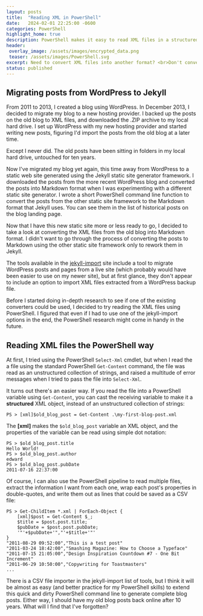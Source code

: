 ```yaml
---
layout: posts
title:  "Reading XML in PowerShell"
date:   2024-02-01 22:25:00 -0600
categories: PowerShell
highlight_home: true
description: PowerShell makes it easy to read XML files in a structured way
header:
 overlay_image: /assets/images/encrypted_data.png
 teaser: /assets/images/PowerShell.svg
excerpt: Need to convert XML files into another format? <br>Don't convert - read the properties directly using PowerShell
status: published
---
```

## Migrating posts from WordPress to Jekyll
From 2011 to 2013, I created a blog using WordPress. In December 2013, I decided to migrate my blog to a new hosting provider. I backed up the posts on the old blog to XML files, and downloaded the .ZIP archive to my local hard drive. I set up WordPress with my new hosting provider and started writing new posts, figuring I'd import the posts from the old blog at a later time.  

Except I never did. The old posts have been sitting in folders in my local hard drive, untouched for ten years.

Now I've migrated my blog yet again, this time away from WordPress to a static web site generated using the Jekyll static site generator framework. I downloaded the posts from the more recent WordPress blog and converted the posts into Markdown format when I was experimenting with a different static site generator. I wrote a short PowerShell command line function to convert the posts from the other static site framework to the Markdown format that Jekyll uses. You can see them in the list of historical posts on the blog landing page.

Now that I have this new static site more or less ready to go, I decided to take a look at converting the XML files from the old blog into Markdown format. I didn't want to go through the process of converting the posts to Markdown using the other static site framework only to rework them in Jekyll. 

The tools available in the [jekyll-import](https://import.jekyllrb.com/docs/home/) site include a tool to migrate WordPress posts and pages from a live site (which probably would have been easier to use on my newer site), but at first glance, they don't appear to include an option to import XML files extracted from a WordPress backup file.

Before I started doing in-depth research to see if one of the existing converters could be used, I decided to try reading the XML files using PowerShell. I figured that even if I had to use one of the jekyll-import options in the end, the PowerShell research might come in handy in the future.

## Reading XML files the PowerShell way
At first, I tried using the PowerShell <code>Select-Xml</code> cmdlet, but when I read the a file using the standard PowerShell <code>Get-Content</code> command, the file was read as an unstructured collection of strings, and raised a multitude of error messages when I tried to pass the file into <code>Select-Xml</code>.

It turns out there's an easier way. If you read the file into a PowerShell variable using <code>Get-Content</code>, you can cast the receiving variable to make it a **structured** XML object, instead of an unstructured collection of strings:
```
PS > [xml]$old_blog_post = Get-Content .\my-first-blog-post.xml
```
The **[xml]** makes the <code>$old_blog_post</code> variable an XML object, and the properties of the variable can be read using simple dot notation:
```
PS > $old_blog_post.title
Hello World!
PS > $old_blog_post.author
edward
PS > $old_blog_post.pubDate
2011-07-16 22:37:00
```

Of course, I can also use the PowerShell pipeline to read multiple files, extract the information I want from each one, wrap each post's properties in double-quotes, and write them out as lines that could be saved as a CSV file:
```
PS > Get-ChildItem *.xml | ForEach-Object {
    [xml]$post = Get-Content $_;
    $title = $post.post.title;
    $pubDate = $post.post.pubDate;
    '"'+$pubDate+'","'+$title+'"'
}
"2011-08-29 09:52:00","This is a test post"
"2011-03-24 18:42:00","Smashing Magazine: How to Choose a Typeface"
"2011-07-15 21:05:00","Design Inspiration Countdown #7 - One Bit Increment"
"2011-06-29 10:50:00","Copywriting for Toastmasters"
...
```

There is a CSV file importer in the jekyll-import list of tools, but I think it will be almost as easy (and better practice for my PowerShell skills) to extend this quick and dirty PowerShell command line to generate complete blog posts. Either way, I should have my old blog posts back online after 10 years. What will I find that I've forgotten?